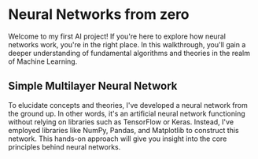 # Neural Networks from zero

Welcome to my first AI project! If you're here to explore how neural networks work, you're in the right place. 
In this walkthrough, you'll gain a deeper understanding of fundamental algorithms and theories in the realm of Machine Learning.

## Simple Multilayer Neural Network

To elucidate concepts and theories, I've developed a neural network from the ground up. 
In other words, it's an artificial neural network functioning without relying on libraries such as TensorFlow or Keras. 
Instead, I've employed libraries like NumPy, Pandas, and Matplotlib to construct this network. 
This hands-on approach will give you insight into the core principles behind neural networks.
